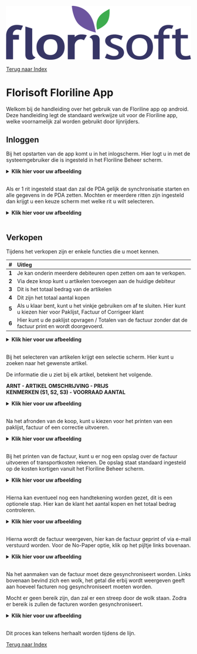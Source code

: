 ![Florisoft logo](https://raw.githubusercontent.com/florisoft/User.Manuals/main/fslogo.png)

[Terug naar Index](https://github.com/florisoft/User.Manuals/blob/main/CLOUD%20APPLICATIONS/Apps%20Android/App%20Floriline%20Express/Start.md)  
# Florisoft Floriline App
Welkom bij de handleiding over het gebruik van de Floriline app op android. Deze handleiding legt de standaard werkwijze uit voor de Floriline app, welke voornamelijk zal worden gebruikt door lijnrijders.

## Inloggen
Bij het opstarten van de app komt u in het inlogscherm. Hier logt u in met de systeemgebruiker die is ingesteld in het Floriline Beheer scherm.

<details>
    <summary><b>Klik hier voor uw afbeelding</b></summary>
    <img src="Pictures\InloggenPDA.png" >
</details><br>


 Als er 1 rit ingesteld staat dan zal de PDA gelijk de synchronisatie starten en alle gegevens in de PDA zetten. 
 Mochten er meerdere ritten zijn ingesteld dan krijgt u een keuze scherm met welke rit u wilt selecteren. 
 
<details>
    <summary><b>Klik hier voor uw afbeelding</b></summary>
    <img src="Pictures\RitKiezen.png"/>
</details><br>  

## Verkopen
Tijdens het verkopen zijn er enkele functies die u moet kennen.

|#|Uitleg|
|:--|:--|
|**1**|Je kan onderin meerdere debiteuren open zetten om aan te verkopen.|
|**2**|Via deze knop kunt u artikelen toevoegen aan de huidige debiteur|
|**3**|Dit is het totaal bedrag van de artikelen|
|**4**|Dit zijn het totaal aantal kopen|
|**5**|Als u klaar bent, kunt u het vinkje gebruiken om af te sluiten. Hier kunt u kiezen hier voor Paklijst, Factuur of Corrigeer klant |
|**6**|Hier kunt u de paklijst opvragen / Totalen van de factuur zonder dat de factuur print en wordt doorgevoerd.|

<details>
    <summary><b>Klik hier voor uw afbeelding</b></summary>
    <img src="Pictures\VerkoopPDA.png"/> 
</details><br>  

Bij het selecteren van artikelen krijgt een selectie scherm. Hier kunt u zoeken naar het gewenste artikel.

De informatie die u ziet bij elk artikel, betekent het volgende.

**ARNT - ARTIKEL OMSCHRIJVING - PRIJS**<br>
**KENMERKEN (S1, S2, S3) - VOORRAAD AANTAL**

<details>
    <summary><b>Klik hier voor uw afbeelding</b></summary>
    <img src="Pictures\ArtikelUitleg.png"/> 
</details><br>  

Na het afronden van de koop, kunt u kiezen voor het printen van een paklijst, factuur of een correctie uitvoeren.

<details>
    <summary><b>Klik hier voor uw afbeelding</b></summary>
    <img src="Pictures\Sales_Verkopen.png"/> 
</details><br> 

Bij het printen van de factuur, kunt u er nog een opslag over de factuur uitvoeren of transportkosten rekenen. De opslag staat standaard ingesteld op de kosten kortigen vanuit het Floriline Beheer scherm.

<details>
    <summary><b>Klik hier voor uw afbeelding</b></summary>
    <img src="Pictures\KostenKorting_overzicht.png"/>
</details><br> 

Hierna kan eventueel nog een handtekening worden gezet, dit is een optionele stap. Hier kan de klant het aantal kopen en het totaal bedrag controleren.

<details>
    <summary><b>Klik hier voor uw afbeelding</b></summary>
    <img src="Pictures\HandtekeningPDA.png"/>
</details><br> 

Hierna wordt de factuur weergeven, hier kan de factuur geprint of via e-mail verstuurd worden. Voor de No-Paper optie, klik op het pijltje links bovenaan.

<details>
    <summary><b>Klik hier voor uw afbeelding</b></summary>
    <img src="Pictures\PDFpreview.png"/>
</details><br> 

Na het aanmaken van de factuur moet deze gesynchroniseert worden. Links bovenaan bevind zich een wolk, het getal die erbij wordt weergeven geeft aan hoeveel facturen nog gesynchroniseert moeten worden.

Mocht er geen bereik zijn, dan zal er een streep door de wolk staan. Zodra er bereik is zullen de facturen worden gesynchroniseert.

<details>
    <summary><b>Klik hier voor uw afbeelding</b></summary>
    <img src="Pictures\SynchroniserenWolk.png"/>
</details><br> 

Dit proces kan telkens herhaalt worden tijdens de lijn.

[Terug naar Index](https://github.com/florisoft/User.Manuals/blob/main/CLOUD%20APPLICATIONS/Apps%20Android/App%20Floriline%20Express/Start.md)  